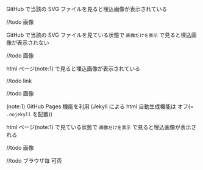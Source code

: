GitHub で当該の SVG ファイルを見ると埋込画像が表示されている

//todo 画像

GitHub で当該の SVG ファイルを見ている状態で `画像だけを表示` で見ると埋込画像が表示されない

//todo 画像

html ページ(note:1) で見ると埋込画像が表示されている

//todo link

//todo 画像

(note:1)
GitHub Pages 機能を利用
(Jekyll による html 自動生成機能は オフ(= `.nojekyll` を配置)) 

html ページ(note:1) で見ている状態で `画像だけを表示` で見ると埋込画像が表示される

//todo 画像

//todo ブラウザ毎 可否
